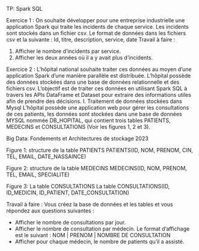 TP: Spark SQL

Exercice 1 :
On souhaite développer pour une entreprise industrielle une application Spark qui traite les
incidents de chaque service. Les incidents sont stockés dans un fichier csv.
Le format de données dans les fichiers csv et la suivante :
Id, titre, description, service, date
Travail à faire :
1. Afficher le nombre d’incidents par service.
2. Afficher les deux années où il a y avait plus d’incidents.

Exercice 2 :
L’hôpital national souhaite traiter ces données au moyen d’une application Spark d’une
manière parallèle est distribuée. L’hôpital possède des données stockées dans une base de
données relationnelle et des fichiers csv. L’objectif est de traiter ces données en utilisant Spark
SQL à travers les APIs DataFrame et Dataset pour extraire des informations utiles afin de
prendre des décisions.
I. Traitement de données stockées dans Mysql
L’hôpital possède une application web pour gérer les consultations de ces patients, les
données sont stockées dans une base de données MYSQL nommée DB_HOPITAL, qui
contient trois tables PATIENTS, MEDECINS et CONSULTATIONS (Voir les figures 1, 2 et 3).

Big Data: Fondements et Architectures de stockage 2023


Figure 1: structure de la table PATIENTS
PATIENTS(ID, NOM, PRENOM, CIN, TEL, EMAIL, DATE_NASSAINCE)

Figure 2: structure de la table MEDECINS
MEDECINS(ID, NOM, PRENOM, TEL, EMAIL, SPECIALITE)

Figure 3: La table CONSULTATIONS
La table CONSULTATIONS(ID, ID_MEDICIN, ID_PATIENT, DATE_CONSULTATION)

Travail à faire :
Vous créez la base de données et les tables et vous répondez aux questions suivantes :
- Afficher le nombre de consultations par jour.
- Afficher le nombre de consultation par médecin. Le format d’affichage est le suivant :
  NOM | PRENOM | NOMBRE DE CONSULTATION
- Afficher pour chaque médecin, le nombre de patients qu’il a assisté.